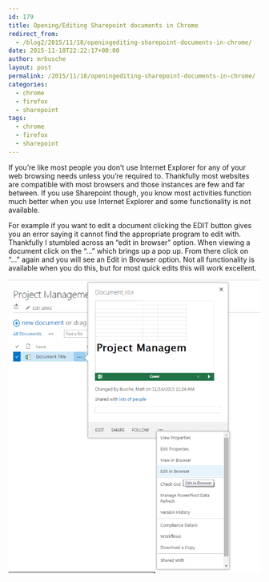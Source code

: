 ```yaml
---
id: 179
title: Opening/Editing Sharepoint documents in Chrome
redirect_from:
  - /blog2/2015/11/18/openingediting-sharepoint-documents-in-chrome/
date: 2015-11-18T22:22:17+00:00
author: mrbusche
layout: post
permalink: /2015/11/18/openingediting-sharepoint-documents-in-chrome/
categories:
  - chrome
  - firefox
  - sharepoint
tags:
  - chrome
  - firefox
  - sharepoint
---
```


If you&#8217;re like most people you don&#8217;t use Internet Explorer for any of your web browsing needs unless you&#8217;re required to. Thankfully most websites are compatible with most browsers and those instances are few and far between. If you use Sharepoint though, you know most activities function much better when you use Internet Explorer and some functionality is not available.

For example if you want to edit a document clicking the EDIT button gives you an error saying it cannot find the appropriate program to edit with. Thankfully I stumbled across an &#8220;edit in browser&#8221; option. When viewing a document click on the &#8220;&#8230;&#8221; which brings up a pop up. From there click on &#8220;&#8230;&#8221; again and you will see an Edit in Browser option. Not all functionality is available when you do this, but for most quick edits this will work excellent.

 <img src="/images/2015/11/EditSharepointDocumentInChrome.png" alt="EditSharepointDocumentInChrome" />

